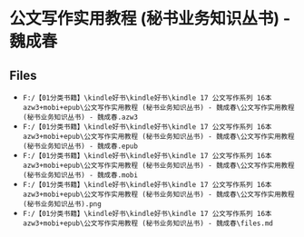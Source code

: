 # 公文写作实用教程 (秘书业务知识丛书) - 魏成春

## Files

- `F:/【01分类书籍】\kindle好书\kindle好书\kindle 17 公文写作系列 16本 azw3+mobi+epub\公文写作实用教程 (秘书业务知识丛书) - 魏成春\公文写作实用教程 (秘书业务知识丛书) - 魏成春.azw3`
- `F:/【01分类书籍】\kindle好书\kindle好书\kindle 17 公文写作系列 16本 azw3+mobi+epub\公文写作实用教程 (秘书业务知识丛书) - 魏成春\公文写作实用教程 (秘书业务知识丛书) - 魏成春.epub`
- `F:/【01分类书籍】\kindle好书\kindle好书\kindle 17 公文写作系列 16本 azw3+mobi+epub\公文写作实用教程 (秘书业务知识丛书) - 魏成春\公文写作实用教程 (秘书业务知识丛书) - 魏成春.mobi`
- `F:/【01分类书籍】\kindle好书\kindle好书\kindle 17 公文写作系列 16本 azw3+mobi+epub\公文写作实用教程 (秘书业务知识丛书) - 魏成春\公文写作实用教程 (秘书业务知识丛书).png`
- `F:/【01分类书籍】\kindle好书\kindle好书\kindle 17 公文写作系列 16本 azw3+mobi+epub\公文写作实用教程 (秘书业务知识丛书) - 魏成春\files.md`
